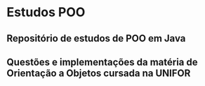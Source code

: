 # Estudos POO

## Repositório de estudos de POO em Java

## Questões e implementações da matéria de Orientação a Objetos cursada na UNIFOR
